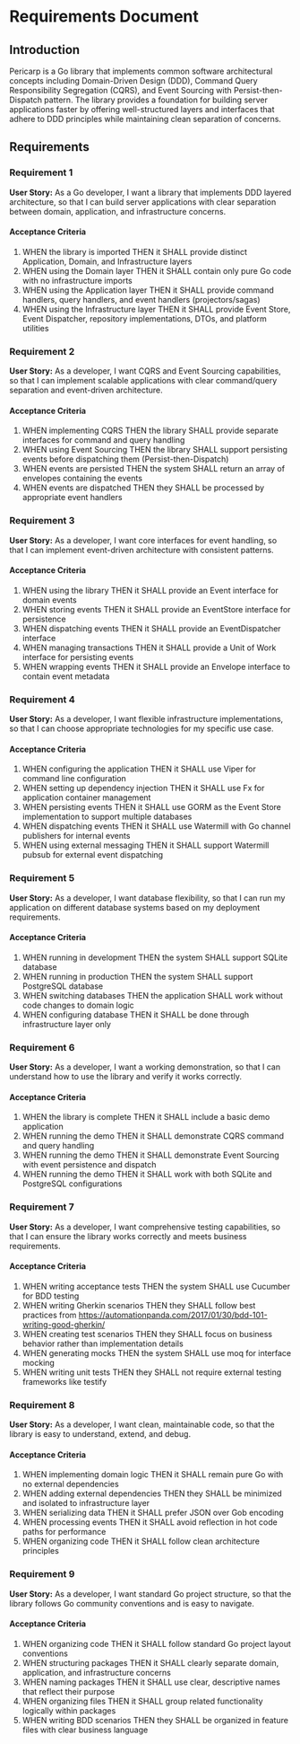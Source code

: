 # Requirements Document

## Introduction

Pericarp is a Go library that implements common software architectural concepts including Domain-Driven Design (DDD), Command Query Responsibility Segregation (CQRS), and Event Sourcing with Persist-then-Dispatch pattern. The library provides a foundation for building server applications faster by offering well-structured layers and interfaces that adhere to DDD principles while maintaining clean separation of concerns.

## Requirements

### Requirement 1

**User Story:** As a Go developer, I want a library that implements DDD layered architecture, so that I can build server applications with clear separation between domain, application, and infrastructure concerns.

#### Acceptance Criteria

1. WHEN the library is imported THEN it SHALL provide distinct Application, Domain, and Infrastructure layers
2. WHEN using the Domain layer THEN it SHALL contain only pure Go code with no infrastructure imports
3. WHEN using the Application layer THEN it SHALL provide command handlers, query handlers, and event handlers (projectors/sagas)
4. WHEN using the Infrastructure layer THEN it SHALL provide Event Store, Event Dispatcher, repository implementations, DTOs, and platform utilities

### Requirement 2

**User Story:** As a developer, I want CQRS and Event Sourcing capabilities, so that I can implement scalable applications with clear command/query separation and event-driven architecture.

#### Acceptance Criteria

1. WHEN implementing CQRS THEN the library SHALL provide separate interfaces for command and query handling
2. WHEN using Event Sourcing THEN the library SHALL support persisting events before dispatching them (Persist-then-Dispatch)
3. WHEN events are persisted THEN the system SHALL return an array of envelopes containing the events
4. WHEN events are dispatched THEN they SHALL be processed by appropriate event handlers

### Requirement 3

**User Story:** As a developer, I want core interfaces for event handling, so that I can implement event-driven architecture with consistent patterns.

#### Acceptance Criteria

1. WHEN using the library THEN it SHALL provide an Event interface for domain events
2. WHEN storing events THEN it SHALL provide an EventStore interface for persistence
3. WHEN dispatching events THEN it SHALL provide an EventDispatcher interface
4. WHEN managing transactions THEN it SHALL provide a Unit of Work interface for persisting events
5. WHEN wrapping events THEN it SHALL provide an Envelope interface to contain event metadata

### Requirement 4

**User Story:** As a developer, I want flexible infrastructure implementations, so that I can choose appropriate technologies for my specific use case.

#### Acceptance Criteria

1. WHEN configuring the application THEN it SHALL use Viper for command line configuration
2. WHEN setting up dependency injection THEN it SHALL use Fx for application container management
3. WHEN persisting events THEN it SHALL use GORM as the Event Store implementation to support multiple databases
4. WHEN dispatching events THEN it SHALL use Watermill with Go channel publishers for internal events
5. WHEN using external messaging THEN it SHALL support Watermill pubsub for external event dispatching

### Requirement 5

**User Story:** As a developer, I want database flexibility, so that I can run my application on different database systems based on my deployment requirements.

#### Acceptance Criteria

1. WHEN running in development THEN the system SHALL support SQLite database
2. WHEN running in production THEN the system SHALL support PostgreSQL database
3. WHEN switching databases THEN the application SHALL work without code changes to domain logic
4. WHEN configuring database THEN it SHALL be done through infrastructure layer only

### Requirement 6

**User Story:** As a developer, I want a working demonstration, so that I can understand how to use the library and verify it works correctly.

#### Acceptance Criteria

1. WHEN the library is complete THEN it SHALL include a basic demo application
2. WHEN running the demo THEN it SHALL demonstrate CQRS command and query handling
3. WHEN running the demo THEN it SHALL demonstrate Event Sourcing with event persistence and dispatch
4. WHEN running the demo THEN it SHALL work with both SQLite and PostgreSQL configurations

### Requirement 7

**User Story:** As a developer, I want comprehensive testing capabilities, so that I can ensure the library works correctly and meets business requirements.

#### Acceptance Criteria

1. WHEN writing acceptance tests THEN the system SHALL use Cucumber for BDD testing
2. WHEN writing Gherkin scenarios THEN they SHALL follow best practices from https://automationpanda.com/2017/01/30/bdd-101-writing-good-gherkin/
3. WHEN creating test scenarios THEN they SHALL focus on business behavior rather than implementation details
4. WHEN generating mocks THEN the system SHALL use moq for interface mocking
5. WHEN writing unit tests THEN they SHALL not require external testing frameworks like testify

### Requirement 8

**User Story:** As a developer, I want clean, maintainable code, so that the library is easy to understand, extend, and debug.

#### Acceptance Criteria

1. WHEN implementing domain logic THEN it SHALL remain pure Go with no external dependencies
2. WHEN adding external dependencies THEN they SHALL be minimized and isolated to infrastructure layer
3. WHEN serializing data THEN it SHALL prefer JSON over Gob encoding
4. WHEN processing events THEN it SHALL avoid reflection in hot code paths for performance
5. WHEN organizing code THEN it SHALL follow clean architecture principles

### Requirement 9

**User Story:** As a developer, I want standard Go project structure, so that the library follows Go community conventions and is easy to navigate.

#### Acceptance Criteria

1. WHEN organizing code THEN it SHALL follow standard Go project layout conventions
2. WHEN structuring packages THEN it SHALL clearly separate domain, application, and infrastructure concerns
3. WHEN naming packages THEN it SHALL use clear, descriptive names that reflect their purpose
4. WHEN organizing files THEN it SHALL group related functionality logically within packages
5. WHEN writing BDD scenarios THEN they SHALL be organized in feature files with clear business language